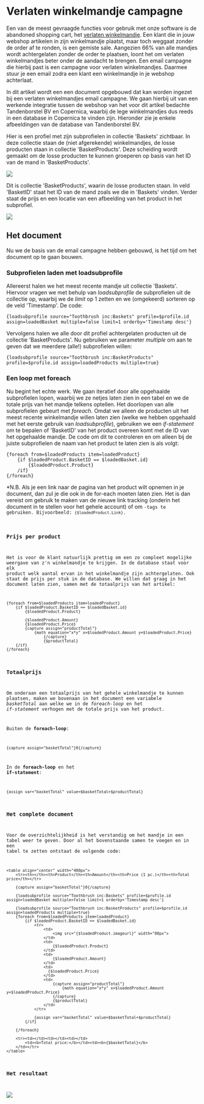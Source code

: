 # Verlaten winkelmandje campagne

Een van de meest gevraagde functies voor gebruik met onze software
is de abandoned shopping cart, het [verlaten
winkelmandje](./abandonded-shopcarts.md "Verlaten winkelwagens").
Een klant die in jouw webshop artikelen in zijn winkelmandje plaatst,
maar toch weggaat zonder de order af te ronden, is een gemiste sale.
Aangezien 66% van alle mandjes wordt achtergelaten zonder de order te
plaatsen, loont het om verlaten winkelmandjes beter onder de aandacht te brengen. Een email campagne die hierbij past is een
campagne voor verlaten winkelmandjes. Daarmee stuur je een email zodra
een klant een winkelmandje in je webshop achterlaat.

In dit artikel wordt een een document opgebouwd dat kan worden ingezet
bij een verlaten winkelmandjes email campagne. We gaan hierbij uit van
een werkende integratie tussen de webshop van het voor dit artikel
bedachte Tandenborstel BV en Copernica, waarbij de lege winkelmandjes
dus reeds in een database in Copernica te vinden zijn. Hieronder zie je
enkele afbeeldingen van de database van Tandenborstel BV.

Hier is een profiel met zijn subprofielen in collectie 'Baskets'
zichtbaar. In deze collectie staan de (niet afgerekende) winkelmandjes,
de losse producten staan in collectie 'BasketProducts'. Deze scheiding
wordt gemaakt om de losse producten te kunnen groeperen op basis van het
ID van de mand in 'BasketProducts'.

![](../images/database-tandenborstel.png)

Dit is collectie 'BasketProducts', waarin de losse producten staan. In
veld 'BasketID' staat het ID van de mand zoals we die in 'Baskets'
vinden. Verder staat de prijs en een locatie van een afbeelding van het
product in het subprofiel.

![](../images/database-tandenborstel-2.png)

Het document
------------

Nu we de basis van de email campagne hebben gebouwd, is het tijd om het
document op te gaan bouwen.

### Subprofielen laden met loadsubprofile

Allereerst halen we het meest recente mandje uit collectie 'Baskets'.
Hiervoor vragen we met behulp van *loadsubprofile* de subprofielen uit
de collectie op, waarbij we de *limit* op 1 zetten en we (omgekeerd)
sorteren op de veld 'Timestamp'. De code:

    {loadsubprofile source="Toothbrush inc:Baskets" profile=$profile.id assign=loadedBasket multiple=false limit=1 orderby='Timestamp desc'}

Vervolgens halen we alle door dit profiel achtergelaten producten uit de
collectie 'BasketProducts'. Nu gebruiken we parameter *multiple* om aan
te geven dat we meerdere (alle!) subprofielen willen:

    {loadsubprofile source="Toothbrush inc:BasketProducts" profile=$profile.id assign=loadedProducts multiple=true}

### Een loop met foreach

Nu begint het echte werk. We gaan iteratief door alle opgehaalde
subprofielen lopen, waarbij we ze netjes laten zien in een tabel en we
de totale prijs van het mandje telkens optellen. Het doorlopen van alle
subprofielen gebeurt met *foreach*. Omdat we alleen de producten uit het
meest recente winkelmandje willen laten zien (welke we hebben opgehaald
met het eerste gebruik van *loadsubprofile*), gebruiken we een
*if-statement* om te bepalen of 'BasketID' van het product overeen komt
met de ID van het opgehaalde mandje. De code om dit te controleren en om
alleen bij de juiste subprofielen de naam van het product te laten zien
is als volgt:

    {foreach from=$loadedProducts item=loadedProduct}                          
        {if $loadedProduct.BasketID == $loadedBasket.id}
            {$loadedProduct.Product}
        /if}
    {/foreach}

*N.B. Als je een link naar de pagina van het product wilt opnemen in je
document, dan zul je die ook in de for-each moeten laten zien. Het is
dan vereist om gebruik te maken van de nieuwe link tracking (onderin het document in te stellen voor het gehele account) of om <code>-tags te gebruiken. Bijvoorbeeld:
<code>{$loadedProduct.Link}</code>.

### Prijs per product

Het is voor de klant natuurlijk prettig om een zo compleet mogelijke
weergave van z'n winkelmandje te krijgen. In de database staat voor elk
product welk aantal ervan in het winkelmandje zijn achtergelaten. Ook
staat de prijs per stuk in de database. We willen dat graag in het
document laten zien, samen met de totaalprijs van het artikel:

    {foreach from=$loadedProducts item=loadedProduct}                          
        {if $loadedProduct.BasketID == $loadedBasket.id}
            {$loadedProduct.Product}

            {$loadedProduct.Amount}
            {$loadedProduct.Price}
            {capture assign="productTotal"}
                {math equation="x*y" x=$loadedProduct.Amount y=$loadedProduct.Price}
                    {/capture}
                    {$productTotal}
        {/if}
    {/foreach}

### Totaalprijs

Om onderaan een totaalprijs van het gehele winkelmandje te kunnen
plaatsen, maken we bovenaan in het document een variabele *basketTotal*
aan welke we in de *foreach-loop* en het *if-statement* verhogen met de
totale prijs van het product.

Buiten de **foreach-loop**:

    {capture assign="basketTotal"}0{/capture}

In de **foreach-loop** en het **if-statement**:

    {assign var="basketTotal" value=$basketTotal+$productTotal}

### Het complete document

Voor de overzichtelijkheid is het verstandig om het mandje in een tabel
weer te geven. Door al het bovenstaande samen te voegen en in een tabel
te zetten ontstaat de volgende code:

    <table align="center" width="400px">
        <tr><th></th><th>Product</th><th>Amount</th><th>Price (1 pc.)</th><th>Total price</th></tr>

        {capture assign="basketTotal"}0{/capture}

        {loadsubprofile source="Toothbrush inc:Baskets" profile=$profile.id assign=loadedBasket multiple=false limit=1 orderby='Timestamp desc'}

        {loadsubprofile source="Toothbrush inc:BasketProducts" profile=$profile.id assign=loadedProducts multiple=true}
        {foreach from=$loadedProducts item=loadedProduct}                          
            {if $loadedProduct.BasketID == $loadedBasket.id}
                <tr>
                    <td>
                        <img src="{$loadedProduct.imageurl}" width="80px">
                    </td>
                    <td>
                        {$loadedProduct.Product}
                    </td>
                    <td>
                        {$loadedProduct.Amount}
                    </td>
                    <td>
                      {$loadedProduct.Price}
                    </td>
                    <td>
                        {capture assign="productTotal"}
                            {math equation="x*y" x=$loadedProduct.Amount y=$loadedProduct.Price}
                        {/capture}
                        {$productTotal}
                    </td>
                </tr>

                {assign var="basketTotal" value=$basketTotal+$productTotal}
            {/if}

        {/foreach}

        <tr><td></td><td></td><td></td>
            <td><b>Total price:</b></td><td><b>{$basketTotal}</b>
        </td></tr>
    </table>
    
### Het resultaat

![](../images/abandoned-shopping-cart-tandenborstel.png)
